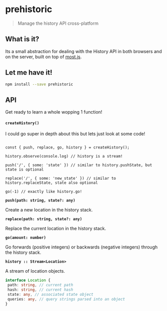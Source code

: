# prehistoric

> Manage the history API cross-platform

## What is it?

Its a small abstraction for dealing with the History API in both browsers and
on the server, built on top of [most.js](https://github.com/cujojs/most).

## Let me have it!
```sh
npm install --save prehistoric
```

## API

Get ready to learn a whole wopping 1 function!

#### `createHistory()`

I could go super in depth about this but lets just look at some code!

```

const { push, replace, go, history } = createHistory();

history.observe(console.log) // history is a stream!

push('/', { some: 'state' }) // similar to history.pushState, but state is optional

replace('/', { some: 'new_state' }) // similar to history.replaceState, state also optional

go(-1) // exactly like history.go!
```

**`push(path: string, state?: any)`**

Create a new location in the history stack.

**`replace(path: string, state?: any)`**

Replace the current location in the history stack.

**`go(amount: number)`**

Go forwards (positive integers) or backwards (negative integers) through the history stack.

**`history :: Stream<Location>`**

A stream of location objects.

```typescript
interface Location {
 path: string, // current path
 hash: string, // current hash
 state: any, // associated state object
 queries: any, // query strings parsed into an object
}
```
